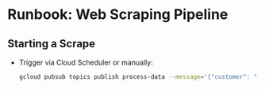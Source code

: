 # Runbook: Web Scraping Pipeline
## Starting a Scrape
- Trigger via Cloud Scheduler or manually:
  ```bash
  gcloud pubsub topics publish process-data --message='{"customer": "<customer_id>", "project": "<project_id>", "dataset_id": "<dataset_id>"}'